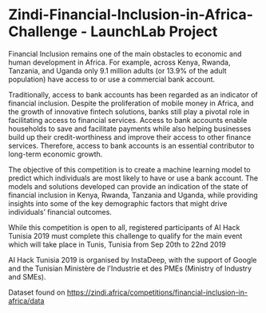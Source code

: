 # Zindi-Financial-Inclusion-in-Africa-Challenge - LaunchLab Project 

Financial Inclusion remains one of the main obstacles to economic and human development in Africa. For example, across Kenya, Rwanda, Tanzania, 
and Uganda only 9.1 million adults (or 13.9% of the adult population) have access to or use a commercial bank account.

Traditionally, access to bank accounts has been regarded as an indicator of financial inclusion. Despite the proliferation of mobile money in Africa,
and the growth of innovative fintech solutions, banks still play a pivotal role in facilitating access to financial services. Access to bank accounts enable households to save and facilitate payments while also helping businesses build up their credit-worthiness and improve their access to other finance services. Therefore, access to bank accounts is an essential contributor to long-term economic growth.

The objective of this competition is to create a machine learning model to predict which individuals are most likely to have or use a bank account.
The models and solutions developed can provide an indication of the state of financial inclusion in Kenya, Rwanda, Tanzania and Uganda, while providing insights into some of the key demographic factors that might drive individuals’ financial outcomes.

While this competition is open to all, registered participants of AI Hack Tunisia 2019 must complete this challenge to qualify for the main event which
will take place in Tunis, Tunisia from Sep 20th to 22nd 2019

AI Hack Tunisia 2019 is organised by InstaDeep, with the support of Google and the Tunisian Ministère de l'Industrie et des PMEs (Ministry of Industry and SMEs).


Dataset found on https://zindi.africa/competitions/financial-inclusion-in-africa/data

